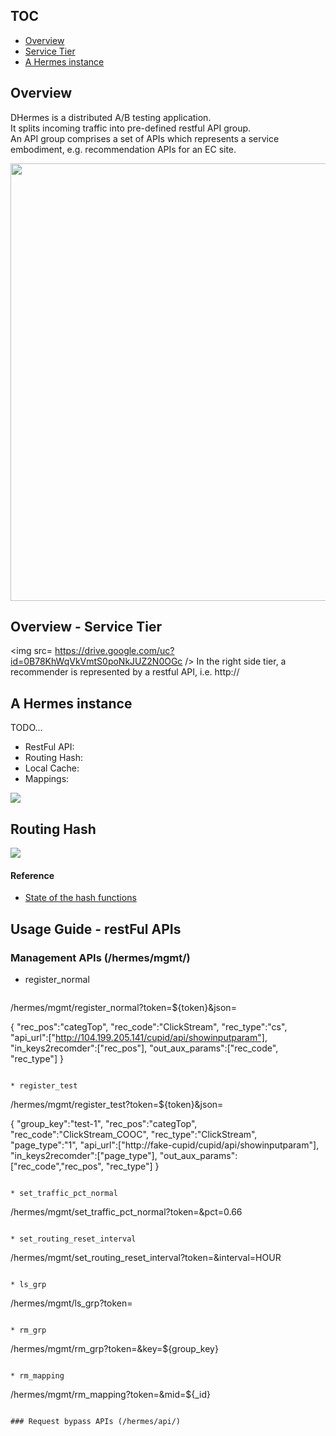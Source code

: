 
## TOC
* [Overview](#overview)
* [Service Tier](d#overview---service-tier)
* [A Hermes instance](#a-hermes-instance)


## Overview
DHermes is a distributed A/B testing application.  
It splits incoming traffic into pre-defined restful API group.  
An API group comprises a set of APIs which represents a service embodiment, e.g. recommendation APIs for an EC site.

<img src="https://drive.google.com/uc?id=0B78KhWqVkVmtNnZidTZLZkdPY2s" width=700/>

## Overview - Service Tier
<img src= https://drive.google.com/uc?id=0B78KhWqVkVmtS0poNkJUZ2N0OGc />
In the right side tier, a recommender is represented by a restful API, i.e. http://

## A Hermes instance
TODO...
* RestFul API:
* Routing Hash:
* Local Cache:
* Mappings:

![](https://drive.google.com/uc?id=0B78KhWqVkVmtaWU1Z0FVYWVJSUk)

## Routing Hash
![](https://drive.google.com/uc?id=0B78KhWqVkVmteWQ0YXJHdTliQ2M)

#### Reference
* [State of the hash functions](http://blog.reverberate.org/2012/01/state-of-hash-functions-2012.html)

## Usage Guide - restFul APIs
### Management APIs (/hermes/mgmt/)
* register_normal  
  ```
/hermes/mgmt/register_normal?token=${token}&json=

{
  "rec_pos":"categTop",
  "rec_code":"ClickStream",
  "rec_type":"cs",
  "api_url":["http://104.199.205.141/cupid/api/showinputparam"],
  "in_keys2recomder":["rec_pos"],
  "out_aux_params":["rec_code", "rec_type"]
}
```

* register_test  
  ```
/hermes/mgmt/register_test?token=${token}&json=

{
  "group_key":"test-1",
  "rec_pos":"categTop",
  "rec_code":"ClickStream_COOC",
  "rec_type":"ClickStream",
  "page_type":"1",
  "api_url":["http://fake-cupid/cupid/api/showinputparam"],
  "in_keys2recomder":["page_type"],
  "out_aux_params":["rec_code","rec_pos", "rec_type"]
}
```

* set_traffic_pct_normal
  ```
/hermes/mgmt/set_traffic_pct_normal?token=&pct=0.66
```

* set_routing_reset_interval
  ```
/hermes/mgmt/set_routing_reset_interval?token=&interval=HOUR
```

* ls_grp
  ```
/hermes/mgmt/ls_grp?token=
```

* rm_grp
  ```
/hermes/mgmt/rm_grp?token=&key=${group_key}
```

* rm_mapping
  ```
/hermes/mgmt/rm_mapping?token=&mid=${_id}
```

### Request bypass APIs (/hermes/api/)

